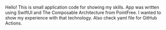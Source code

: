 Hello! This is small application code for showing my skills. App was written using SwiftUI and The Composable Architecture from PointFree. I wanted to show my experience with that technology. Also check yaml file for GitHub Actions.
